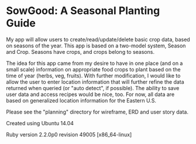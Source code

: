 # SowGood: A Seasonal Planting Guide

My app will allow users to create/read/update/delete basic crop data, based on seasons of the year.  This app is based on a two-model system, Season and Crop.  Seasons have crops, and crops belong to seasons.

The idea for this app came from my desire to have in one place (and on a small scale) information on appropriate food crops to plant based on the time of year (herbs, veg, fruits).  With further modification, I would like to allow the user to enter location information that will further refine the data returned when queried (or "auto detect", if possible).  The ability to save user data and access recipes would be nice, too.  For now, all data are based on generalized location information for the Eastern U.S.

Please see the "planning" directory for wireframe, ERD and user story data.

Created using Ubuntu 14.04

Ruby version 2.2.0p0 revision 49005 [x86_64-linux]
